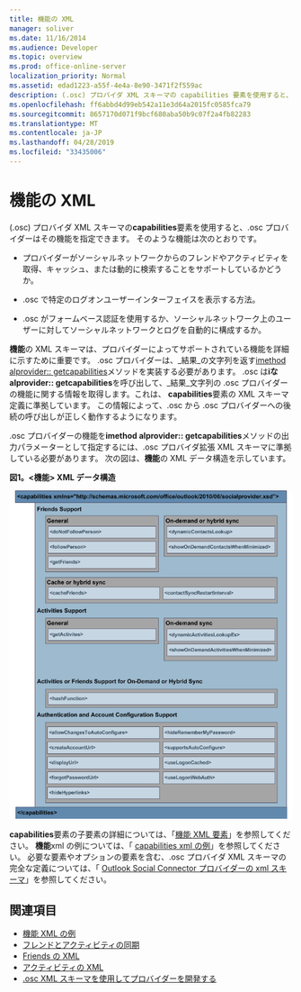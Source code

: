```yaml
---
title: 機能の XML
manager: soliver
ms.date: 11/16/2014
ms.audience: Developer
ms.topic: overview
ms.prod: office-online-server
localization_priority: Normal
ms.assetid: edad1223-a55f-4e4a-8e90-3471f2f559ac
description: (.osc) プロバイダ XML スキーマの capabilities 要素を使用すると、.osc プロバイダーはその機能を指定できます。 そのような機能は次のとおりです。
ms.openlocfilehash: ff6abbd4d99eb542a11e3d64a2015fc0585fca79
ms.sourcegitcommit: 8657170d071f9bcf680aba50b9c07f2a4fb82283
ms.translationtype: MT
ms.contentlocale: ja-JP
ms.lasthandoff: 04/28/2019
ms.locfileid: "33435006"
---
```

# <a name="xml-for-capabilities"></a>機能の XML

(.osc) プロバイダ XML スキーマの**capabilities**要素を使用すると、.osc プロバイダーはその機能を指定できます。 そのような機能は次のとおりです。 
  
- プロバイダーがソーシャルネットワークからのフレンドやアクティビティを取得、キャッシュ、または動的に検索することをサポートしているかどうか。
    
- .osc で特定のログオンユーザーインターフェイスを表示する方法。
    
- .osc がフォームベース認証を使用するか、ソーシャルネットワーク上のユーザーに対してソーシャルネットワークとログを自動的に構成するか。
    
**機能**の XML スキーマは、プロバイダーによってサポートされている機能を詳細に示すために重要です。 .osc プロバイダーは、_結果_の文字列を返す[imethod alprovider:: getcapabilities](isocialprovider-getcapabilities.md)メソッドを実装する必要があります。 .osc は**iな alprovider:: getcapabilities**を呼び出して、_結果_文字列の .osc プロバイダーの機能に関する情報を取得します。これは、 **capabilities**要素の XML スキーマ定義に準拠しています。 この情報によって、.osc から .osc プロバイダーへの後続の呼び出しが正しく動作するようになります。 
  
.osc プロバイダーの機能を**imethod alprovider:: getcapabilities**メソッドの出力パラメーターとして指定するには、.osc プロバイダ拡張 XML スキーマに準拠している必要があります。 次の図は、**機能**の XML データ構造を示しています。 
  
**図1。\<機能\> XML データ構造**

![機能 XML の構造](media/ol14oscref_Specifyingxmlforcapabilities_image1.gif)
  
**capabilities**要素の子要素の詳細については、「[機能 XML 要素](capabilities-xml-elements.md)」を参照してください。 **機能**xml の例については、「 [capabilities xml の例](capabilities-xml-example.md)」を参照してください。 必要な要素やオプションの要素を含む、.osc プロバイダ XML スキーマの完全な定義については、「 [Outlook Social Connector プロバイダーの xml スキーマ](outlook-social-connector-provider-xml-schema.md)」を参照してください。
  
## <a name="see-also"></a>関連項目

- [機能 XML の例](capabilities-xml-example.md)  
- [フレンドとアクティビティの同期](synchronizing-friends-and-activities.md)  
- [Friends の XML](xml-for-friends.md)  
- [アクティビティの XML](xml-for-activities.md)
- [.osc XML スキーマを使用してプロバイダーを開発する](developing-a-provider-with-the-osc-xml-schema.md)

